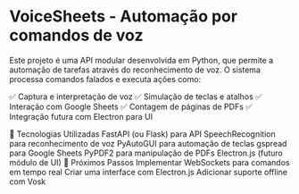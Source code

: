 # VoiceSheets - Automação por comandos de voz
Este projeto é uma API modular desenvolvida em Python, que permite a automação de tarefas através do reconhecimento de voz. O sistema processa comandos falados e executa ações como:

✅ Captura e interpretação de voz
✅ Simulação de teclas e atalhos
✅ Interação com Google Sheets
✅ Contagem de páginas de PDFs
✅ Integração futura com Electron para UI

🔧 Tecnologias Utilizadas
FastAPI (ou Flask) para API
SpeechRecognition para reconhecimento de voz
PyAutoGUI para automação de teclas
gspread para Google Sheets
PyPDF2 para manipulação de PDFs
Electron.js (futuro módulo de UI)
🚀 Próximos Passos
Implementar WebSockets para comandos em tempo real
Criar uma interface com Electron.js
Adicionar suporte offline com Vosk